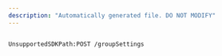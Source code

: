 ```yaml
---
description: "Automatically generated file. DO NOT MODIFY"
---
```


```powershellv2

UnsupportedSDKPath:POST /groupSettings

```